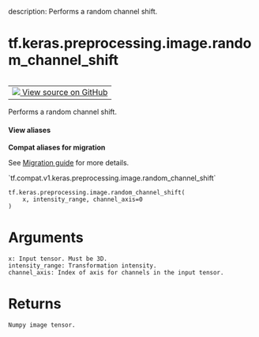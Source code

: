 description: Performs a random channel shift.

<div itemscope itemtype="http://developers.google.com/ReferenceObject">
<meta itemprop="name" content="tf.keras.preprocessing.image.random_channel_shift" />
<meta itemprop="path" content="Stable" />
</div>

# tf.keras.preprocessing.image.random_channel_shift

<!-- Insert buttons and diff -->

<table class="tfo-notebook-buttons tfo-api nocontent" align="left">
<td>
  <a target="_blank" href="https://github.com/keras-team/keras-preprocessing/tree/master/keras_preprocessing/image/affine_transformations.py">
    <img src="https://www.tensorflow.org/images/GitHub-Mark-32px.png" />
    View source on GitHub
  </a>
</td>
</table>



Performs a random channel shift.

<section class="expandable">
  <h4 class="showalways">View aliases</h4>
  <p>
<b>Compat aliases for migration</b>
<p>See
<a href="https://www.tensorflow.org/guide/migrate">Migration guide</a> for
more details.</p>
<p>`tf.compat.v1.keras.preprocessing.image.random_channel_shift`</p>
</p>
</section>

<pre class="devsite-click-to-copy prettyprint lang-py tfo-signature-link">
<code>tf.keras.preprocessing.image.random_channel_shift(
    x, intensity_range, channel_axis=0
)
</code></pre>



<!-- Placeholder for "Used in" -->

# Arguments
    x: Input tensor. Must be 3D.
    intensity_range: Transformation intensity.
    channel_axis: Index of axis for channels in the input tensor.

# Returns
    Numpy image tensor.